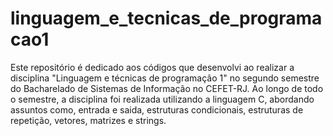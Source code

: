 # linguagem_e_tecnicas_de_programacao1

Este repositório é dedicado aos códigos que desenvolvi ao realizar a disciplina "Linguagem e técnicas de programação 1" no segundo semestre do Bacharelado de Sistemas de Informação no CEFET-RJ.
Ao longo de todo o semestre, a disciplina foi realizada utilizando a linguagem C, abordando assuntos como, entrada e saida, estruturas condicionais, estruturas de repetição, vetores, matrizes e strings.

